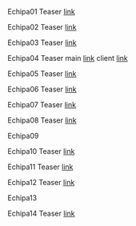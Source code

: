 Echipa01 Teaser [link](https://recordit.co/7z3n0p3D1j)

Echipa02 Teaser [link](https://www.youtube.com/watch?v=BvtvTbnbBXY&ab_channel=Drago%C8%99Grigore)

Echipa03 Teaser [link](Echipa03/medical_SocialGoodTeam_presentation.mp4)

Echipa04 Teaser main [link](https://youtu.be/B_No1EDIl3I) client [link](https://youtu.be/2drN4RARAe0)

Echipa05 Teaser [link](Echipa05/MedicalAssistantTeaser.mp4)

Echipa06 Teaser [link](https://drive.google.com/file/d/1vlVoKM30vOudfCMfUINsVX4GlQfcojRT/view)

Echipa07 Teaser [link](Echipa07/ITSG_Teaser_video.mp4)

Echipa08 Teaser [link](https://www.youtube.com/watch?v=5zqJUUvHgUE&feature=youtu.be)

Echipa09

Echipa10 Teaser [link](Echipa10/teaser.mp4)

Echipa11 Teaser [link](https://drive.google.com/file/d/1hAUETj_xkdKacF9tFmGGl9stnoPM-93z/view?usp=sharing)

Echipa12 Teaser [link](Echipa12/teaser_video.mp4)

Echipa13 

Echipa14 Teaser [link](https://drive.google.com/drive/folders/1Y-CKX3oGegIT31twZPeMjzUt6YWqPMHO?usp=sharing)
